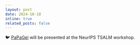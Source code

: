 ```yaml
---
layout: post
date: 2024-10-10
inline: true
related_posts: false
---
```


:bird: [PaPaGei](https://openreview.net/pdf?id=kYwTmlq6Vn) will be presented at the NeurIPS TSALM workshop.